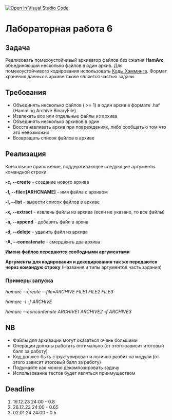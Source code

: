 [![Open in Visual Studio Code](https://classroom.github.com/assets/open-in-vscode-718a45dd9cf7e7f842a935f5ebbe5719a5e09af4491e668f4dbf3b35d5cca122.svg)](https://classroom.github.com/online_ide?assignment_repo_id=13319162&assignment_repo_type=AssignmentRepo)
# Лабораторная работа 6

## Задача

Реализовать помехоустойчивый архиватор файлов без сжатия **HamArc**, объединяющий несколько файлов в один архив. Для помехоустойчивого кодирования использовать [Коды Хэмминга](https://en.wikipedia.org/wiki/Hamming_code). Формат хранения данных в архиве также является частью задачи.

## Требования

* Объединять несколько файлов ( >= 1) в один архив в формате .haf (Hamming Archive BinaryFile)
* Извлекать все или отдельные файлы из архива
* Объединять несколько архивов в один
* Восстанавливать архив при повреждениях, либо сообщать о том что это невозможно
* Возвращать список файлов в архиве

## Реализация

Консольное приложение, поддерживающее следующие аргументы командной строки:

**-c, --create**           - создание нового архива

**-f, --file=[ARHCNAME]**  - имя файла с архивом

**-l, --list**             - вывести список файлов в архиве

**-x, --extract**          - извлечь файлы из архива  (если не указано, то все файлы)

**-a, --append**           - добавить файл в архив

**-d, --delete**           - удалить файл из архива

**-A, --concatenate**      - смерджить два архива

**Имена файлов передаются свободными аргументами**

**Аргументы для кодирования и декодирования так же передаются через командую строку** (Названия и типы аргументов часть задания)

### Примеры запуска

*hamarc --create --file=ARCHIVE FILE1 FILE2 FILE3*

*hamarc -l -f ARCHIVE*

*hamarc --concantenate  ARCHIVE1 ARCHIVE2 -f ARCHIVE3*


## NB

- Файлы для архивации могут оказаться очень большими
- Операции должны работать оптимально (от этого зависит итоговый балл за работу)
- Код должен быть структурирован и логично разбит на модули (от этого зависит итоговый балл за работу)
- Подумайте как можно декомпозировать задачу
- Использование тестов будет являться приимуществом


## Deadline

1. 19.12.23 24:00 - 0.8
2. 26.12.23 24:00 - 0.65
3. 02.01.24 24:00 - 0.5
